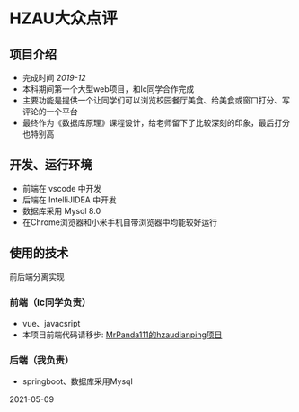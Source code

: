 # HZAU大众点评
## 项目介绍
* 完成时间 *2019-12*
* 本科期间第一个大型web项目，和lc同学合作完成
* 主要功能是提供一个让同学们可以浏览校园餐厅美食、给美食或窗口打分、写评论的一个平台
* 最终作为《数据库原理》课程设计，给老师留下了比较深刻的印象，最后打分也特别高
## 开发、运行环境
* 前端在 vscode 中开发
* 后端在 IntelliJIDEA 中开发
* 数据库采用 Mysql 8.0
* 在Chrome浏览器和小米手机自带浏览器中均能较好运行
## 使用的技术
前后端分离实现
### 前端（lc同学负责）
* vue、javacsript
* 本项目前端代码请移步: [MrPanda111的hzaudianping项目](https://github.com/MrPand111/hzaudianping)
### 后端（我负责）
* springboot、数据库采用Mysql


2021-05-09
